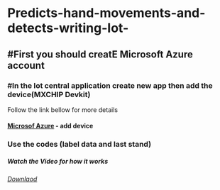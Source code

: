 # Predicts-hand-movements-and-detects-writing-Iot-

## #First you should creatE Microsoft Azure account 

### #In the Iot central application create new app then add the device(MXCHIP Devkit)
Follow the link bellow for more details
#### [Microsof Azure](https://learn.microsoft.com/en-us/azure/iot-develop/quickstart-devkit-mxchip-az3166-iot-hub) - add device
### Use the codes (label data and last stand) 


##### Watch the Video for how it works
###### [Downlaod](https://github.com/Hussainhyh/Predicts-hand-movements-and-detects-writing-Iot-/blob/main/video_2023-04-16_22-49-41.mp4) 


